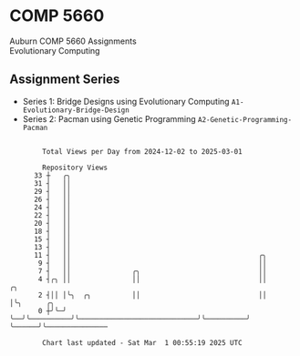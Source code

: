 # COMP 5660
Auburn COMP 5660 Assignments  
Evolutionary Computing

## Assignment Series
- Series 1: Bridge Designs using Evolutionary Computing `A1-Evolutionary-Bridge-Design`
- Series 2: Pacman using Genetic Programming `A2-Genetic-Programming-Pacman`

```

        Total Views per Day from 2024-12-02 to 2025-03-01

        Repository Views
      33 ┼   ╭╮
      31 ┤   ││
      29 ┤   ││
      26 ┤   ││
      24 ┤   ││
      22 ┤   ││
      20 ┤   ││
      18 ┤   ││
      15 ┤   ││
      13 ┤   ││
      11 ┤   ││                                              ╭╮
       9 ┤   ││                                              ││
       7 ┤   ││               ╭╮                             ││
       4 ┤╭╮ ││               ││                             ││          ╭╮
       2 ┤││ │╰╮  ╭╮          ││                             ││          │╰╮      ╭╮
       0 ┼╯╰─╯ ╰──╯╰──────────╯╰─────────────────────────────╯╰──────────╯ ╰──────╯╰───────────────

        Chart last updated - Sat Mar  1 00:55:19 2025 UTC
        
```
